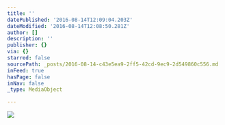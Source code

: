 ```yaml
---
title: ''
datePublished: '2016-08-14T12:09:04.203Z'
dateModified: '2016-08-14T12:08:50.281Z'
author: []
description: ''
publisher: {}
via: {}
starred: false
sourcePath: _posts/2016-08-14-c43e5ea9-2ff5-42cd-9ec9-2d549860c556.md
inFeed: true
hasPage: false
inNav: false
_type: MediaObject

---
```

![](https://the-grid-user-content.s3-us-west-2.amazonaws.com/c5c8774f-7948-4b01-b82b-7b938d3aa498.jpg)